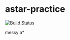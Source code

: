 # astar-practice
[![Build Status](https://travis-ci.org/tssund93/astar-practice.svg?branch=master)](https://travis-ci.org/tssund93/astar-practice)

messy a*
